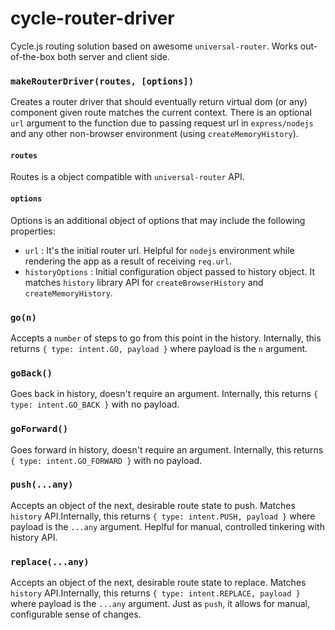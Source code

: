 # cycle-router-driver

Cycle.js routing solution based on awesome `universal-router`. Works out-of-the-box both server and client side.

### `makeRouterDriver(routes, [options])`

Creates a router driver that should eventually return virtual dom (or any) component given route matches the current context. There is an optional `url` argument to the function due to passing request url in `express/nodejs` and any other non-browser environment (using `createMemoryHistory`).


#### `routes`

Routes is a object compatible with `universal-router` API.


#### `options`

Options is an additional object of options that may include the following properties:

- `url` : It's the initial router url. Helpful for `nodejs` environment while rendering the app as a result of receiving `req.url`.
- `historyOptions` : Initial configuration object passed to history object. It matches `history` library API for `createBrowserHistory` and `createMemoryHistory`.


### `go(n)`

Accepts a `number` of steps to go from this point in the history. Internally, this returns `{ type: intent.GO, payload }` where payload is the `n` argument.

### `goBack()`

Goes back in history, doesn't require an argument. Internally, this returns `{ type: intent.GO_BACK }` with no payload.

### `goForward()`

Goes forward in history, doesn't require an argument. Internally, this returns `{ type: intent.GO_FORWARD }` with no payload.

### `push(...any)`

Accepts an object of the next, desirable route state to push. Matches `history` API.Internally, this returns `{ type: intent.PUSH, payload }` where payload is the `...any` argument. Heplful for manual, controlled tinkering with history API.

### `replace(...any)`

Accepts an object of the next, desirable route state to replace. Matches `history` API.Internally, this returns `{ type: intent.REPLACE, payload }` where payload is the `...any` argument. Just as `push`, it allows for manual, configurable sense of changes.


